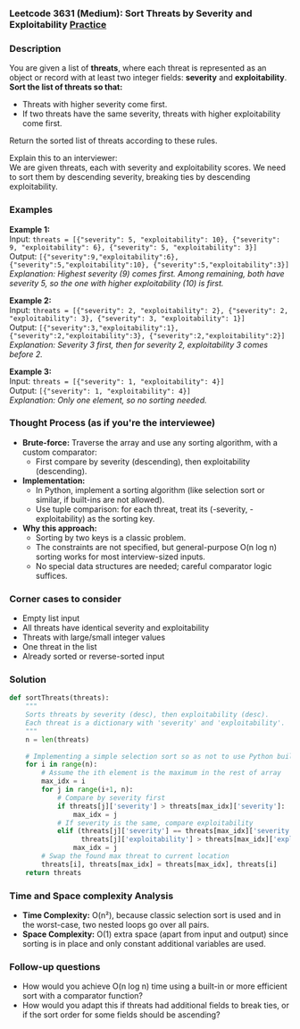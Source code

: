 ### Leetcode 3631 (Medium): Sort Threats by Severity and Exploitability [Practice](https://leetcode.com/problems/sort-threats-by-severity-and-exploitability)

### Description  
You are given a list of **threats**, where each threat is represented as an object or record with at least two integer fields: **severity** and **exploitability**. **Sort the list of threats so that:**
- Threats with higher severity come first.
- If two threats have the same severity, threats with higher exploitability come first.

Return the sorted list of threats according to these rules.

Explain this to an interviewer:  
We are given threats, each with severity and exploitability scores. We need to sort them by descending severity, breaking ties by descending exploitability.

### Examples  

**Example 1:**  
Input: `threats = [{"severity": 5, "exploitability": 10}, {"severity": 9, "exploitability": 6}, {"severity": 5, "exploitability": 3}]`  
Output: `[{"severity":9,"exploitability":6}, {"severity":5,"exploitability":10}, {"severity":5,"exploitability":3}]`  
*Explanation: Highest severity (9) comes first. Among remaining, both have severity 5, so the one with higher exploitability (10) is first.*

**Example 2:**  
Input: `threats = [{"severity": 2, "exploitability": 2}, {"severity": 2, "exploitability": 3}, {"severity": 3, "exploitability": 1}]`  
Output: `[{"severity":3,"exploitability":1}, {"severity":2,"exploitability":3}, {"severity":2,"exploitability":2}]`  
*Explanation: Severity 3 first, then for severity 2, exploitability 3 comes before 2.*

**Example 3:**  
Input: `threats = [{"severity": 1, "exploitability": 4}]`  
Output: `[{"severity": 1, "exploitability": 4}]`  
*Explanation: Only one element, so no sorting needed.*

### Thought Process (as if you're the interviewee)  
- **Brute-force:** Traverse the array and use any sorting algorithm, with a custom comparator:  
  - First compare by severity (descending), then exploitability (descending).  
- **Implementation:**  
  - In Python, implement a sorting algorithm (like selection sort or similar, if built-ins are not allowed).  
  - Use tuple comparison: for each threat, treat its (-severity, -exploitability) as the sorting key.
- **Why this approach:**  
  - Sorting by two keys is a classic problem.  
  - The constraints are not specified, but general-purpose O(n log n) sorting works for most interview-sized inputs.  
  - No special data structures are needed; careful comparator logic suffices.

### Corner cases to consider  
- Empty list input  
- All threats have identical severity and exploitability  
- Threats with large/small integer values  
- One threat in the list  
- Already sorted or reverse-sorted input

### Solution

```python
def sortThreats(threats):
    """
    Sorts threats by severity (desc), then exploitability (desc).
    Each threat is a dictionary with 'severity' and 'exploitability'.
    """
    n = len(threats)
    
    # Implementing a simple selection sort so as not to use Python built-ins
    for i in range(n):
        # Assume the ith element is the maximum in the rest of array
        max_idx = i
        for j in range(i+1, n):
            # Compare by severity first
            if threats[j]['severity'] > threats[max_idx]['severity']:
                max_idx = j
            # If severity is the same, compare exploitability
            elif (threats[j]['severity'] == threats[max_idx]['severity'] and
                  threats[j]['exploitability'] > threats[max_idx]['exploitability']):
                max_idx = j
        # Swap the found max threat to current location
        threats[i], threats[max_idx] = threats[max_idx], threats[i]
    return threats
```

### Time and Space complexity Analysis  

- **Time Complexity:** O(n²), because classic selection sort is used and in the worst-case, two nested loops go over all pairs.
- **Space Complexity:** O(1) extra space (apart from input and output) since sorting is in place and only constant additional variables are used.

### Follow-up questions  
- How would you achieve O(n log n) time using a built-in or more efficient sort with a comparator function?  
- How would you adapt this if threats had additional fields to break ties, or if the sort order for some fields should be ascending?